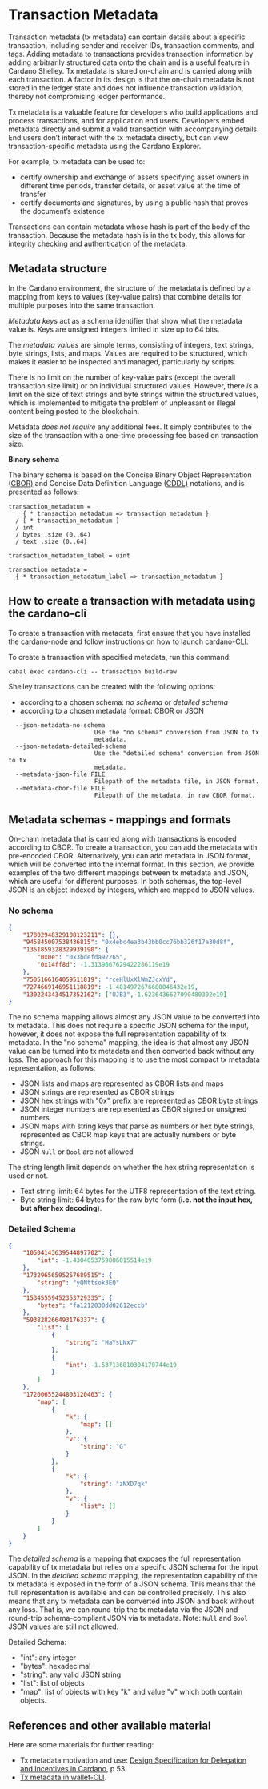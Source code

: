 # Transaction Metadata

Transaction metadata (tx metadata) can contain details about a specific transaction, including sender and receiver IDs, transaction comments, and tags. Adding metadata to transactions  provides transaction information by adding arbitrarily structured data onto the chain and is a useful feature in Cardano Shelley. Tx metadata is stored on-chain and is carried along with each transaction. A factor in its design is that the on-chain metadata is not stored in the ledger state and does not influence transaction validation, thereby not compromising ledger performance.

Tx metadata is a valuable feature for developers who build applications and process transactions, and for application end users. Developers embed metadata directly and submit a valid transaction with accompanying details. End users don’t interact with the tx metadata directly, but can view transaction-specific metadata using the Cardano Explorer.

For example, tx metadata can be used to:

+ certify ownership and exchange of assets specifying asset owners in different time periods, transfer details, or asset value at the time of transfer
+ certify documents and signatures, by using a public hash that proves the document’s existence

Transactions can contain metadata whose hash is part of the body of the transaction. Because the metadata hash is in the tx body, this allows for integrity checking and authentication of the metadata.

## Metadata structure

In the Cardano environment, the structure of the metadata is defined by a mapping from keys to values (key-value pairs) that combine details for multiple purposes into the same transaction.

*Metadata keys* act as a schema identifier that show what the metadata value is. Keys are unsigned integers limited in size up to 64 bits.

The *metadata values* are simple terms, consisting of integers, text strings, byte strings, lists, and maps. Values are required to be structured, which makes it easier to be inspected and managed, particularly by scripts.

There is no limit on the number of key-value pairs (except the overall transaction size limit) or on individual structured values. However, there *is* a limit on the size of text strings and byte strings within the structured values, which is implemented to mitigate the problem of unpleasant or illegal content being posted to the blockchain.

Metadata *does not require* any additional fees. It simply contributes to the size of the transaction with a one-time processing fee based on transaction size.

**Binary schema**

The binary schema is based on the Concise Binary Object Representation ([CBOR)](https://tools.ietf.org/html/rfc7049) and Concise Data Definition Language ([CDDL)](https://tools.ietf.org/html/rfc8610) notations, and is presented as follows:

```
transaction_metadatum =
    { * transaction_metadatum => transaction_metadatum }
  / [ * transaction_metadatum ]
  / int
  / bytes .size (0..64)
  / text .size (0..64)

transaction_metadatum_label = uint

transaction_metadata =
  { * transaction_metadatum_label => transaction_metadatum }
```

## How to create a transaction with metadata using the cardano-cli

To create a transaction with metadata, first ensure that you have installed the [cardano-node](https://github.com/intersectmbo/cardano-node#cardano-node-overview) and follow instructions on how to launch [cardano-CLI](https://github.com/intersectmbo/cardano-cli/tree/master/cardano-cli#cardano-cli).

To create a transaction with specified metadata, run this command:

`cabal exec cardano-cli -- transaction build-raw`

Shelley transactions can be created with the following options:

+ according to a chosen schema: *no schema* or *detailed schema*
+ according to a chosen metadata format: CBOR or JSON

```
  --json-metadata-no-schema
                       	Use the "no schema" conversion from JSON to tx
                       	metadata.
  --json-metadata-detailed-schema
                       	Use the "detailed schema" conversion from JSON to tx
                       	metadata.
  --metadata-json-file FILE
                       	Filepath of the metadata file, in JSON format.
  --metadata-cbor-file FILE
                       	Filepath of the metadata, in raw CBOR format.
  ```

## Metadata schemas - mappings and formats

On-chain metadata that is carried along with transactions is encoded according to CBOR. To create a transaction, you can add the metadata with pre-encoded CBOR. Alternatively, you can add metadata in JSON format, which will be converted into the internal format. In this section, we provide examples of the two different mappings between tx metadata and JSON, which are useful for different purposes. In both schemas, the top-level JSON is an object indexed by integers, which are mapped to JSON values.

### No schema

```json
{
    "17802948329108123211": {},
    "945845007538436815": "0x4ebc4ea3b43bb0cc76bb326f17a30d8f",
    "1351859328329939190": {
        "0x0e": "0x3bdefda92265",
        "0x14ff8d": -1.3139667629422286119e19
    },
    "7505166164059511819": "rceHlUxXlWmZJcxYd",
    "7274669146951118819": -1.4814972676680046432e19,
    "1302243434517352162": ["UJB3",-1.6236436627090480302e19]
}
```
The no schema mapping allows almost any JSON value to be converted into tx metadata. This does not require a specific JSON schema for the input, however, it does not expose the full representation capability of tx metadata. In the "no schema" mapping, the idea is that almost any JSON value can be turned into tx metadata and then converted back without any loss. The approach for this mapping is to use the most compact tx metadata representation, as follows:

* JSON lists and maps are represented as CBOR lists and maps
* JSON strings are represented as CBOR strings
* JSON hex strings with \"0x\" prefix are represented as CBOR byte strings
* JSON integer numbers are represented as CBOR signed or unsigned numbers
* JSON maps with string keys that parse as numbers or hex byte strings, represented as CBOR map keys that are actually numbers or byte strings.
* JSON `Null` or `Bool` are not allowed

The string length limit depends on whether the hex string representation is used or not.

* Text string limit: 64 bytes for the UTF8
representation of the text string.
* Byte string limit: 64 bytes
for the raw byte form (**i.e. not the input hex, but after hex decoding**).

### Detailed Schema

```json
{
    "10504143639544897702": {
        "int": -1.4304053759886015514e19
    },
    "17329656595257689515": {
        "string": "yQNttsok3EQ"
    },
    "15345559452353729335": {
        "bytes": "fa1212030dd02612eccb"
    },
    "593828266493176337": {
        "list": [
            {
                "string": "HaYsLNx7"
            },
            {
                "int": -1.537136810304170744e19
            }
        ]
    },
    "17200655244803120463": {
        "map": [
            {
                "k": {
                    "map": []
                },
                "v": {
                    "string": "G"
                }
            },
            {
                "k": {
                    "string": "zNXD7qk"
                },
                "v": {
                    "list": []
                }
            }
        ]
    }
}
```

The *detailed schema* is a mapping that exposes the full representation capability of tx metadata but relies on a specific JSON schema for the input JSON.
In the *detailed schema* mapping, the representation capability of the tx metadata is exposed in the form of a JSON schema. This means that the full representation is available and can be controlled precisely. This also means that any tx metadata can be converted into JSON and back without any loss. That is, we can round-trip the tx metadata via the JSON and round-trip schema-compliant JSON via tx metadata. Note: `Null` and `Bool` JSON values are still not allowed.

Detailed Schema:

* "int": any integer
* "bytes": hexadecimal
* "string": any valid JSON string
* "list": list of objects
* "map": list of objects with key "k" and value "v" which both contain objects.

## References and other available material

Here are some materials for further reading:

+ Tx metadata motivation and use: [Design Specification for Delegation and Incentives in Cardano](https://github.com/intersectmbo/cardano-ledger/releases/latest/download/shelley-delegation.pdf), p 53.
+ [Tx metadata in wallet-CLI](https://github.com/input-output-hk/cardano-wallet/wiki/TxMetadata).
